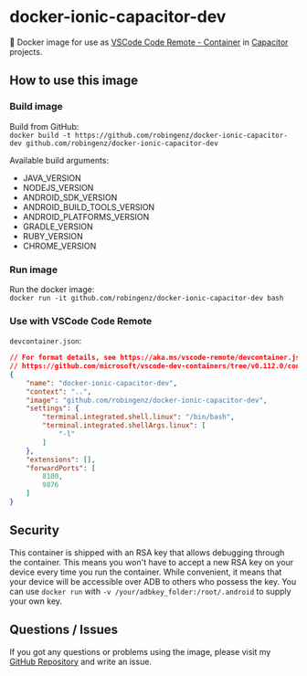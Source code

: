 # docker-ionic-capacitor-dev

🐳 Docker image for use as [VSCode Code Remote - Container](https://code.visualstudio.com/docs/remote/containers) in [Capacitor](https://capacitorjs.com/) projects.

## How to use this image

<!-- ### Pull image

Pull from Docker Registry:  
`docker pull robingenz/ionic-capacitor-dev` -->

### Build image

Build from GitHub:  
`docker build -t https://github.com/robingenz/docker-ionic-capacitor-dev github.com/robingenz/docker-ionic-capacitor-dev`

Available build arguments:  

- JAVA_VERSION
- NODEJS_VERSION
- ANDROID_SDK_VERSION
- ANDROID_BUILD_TOOLS_VERSION
- ANDROID_PLATFORMS_VERSION
- GRADLE_VERSION
- RUBY_VERSION
- CHROME_VERSION

### Run image

Run the docker image:  
`docker run -it github.com/robingenz/docker-ionic-capacitor-dev bash`

### Use with VSCode Code Remote

`devcontainer.json`:  

```json
// For format details, see https://aka.ms/vscode-remote/devcontainer.json or this file's README at:
// https://github.com/microsoft/vscode-dev-containers/tree/v0.112.0/containers/docker-existing-dockerfile
{
    "name": "docker-ionic-capacitor-dev",
    "context": "..",
    "image": "github.com/robingenz/docker-ionic-capacitor-dev",
    "settings": {
        "terminal.integrated.shell.linux": "/bin/bash",
        "terminal.integrated.shellArgs.linux": [
            "-l"
        ]
    },
    "extensions": [],
    "forwardPorts": [
        8100,
        9876
    ]
}
```

## Security

This container is shipped with an RSA key that allows debugging through the container.
This means you won't have to accept a new RSA key on your device every time you run the container.
While convenient, it means that your device will be accessible over ADB to others who possess the key.
You can use `docker run` with `-v /your/adbkey_folder:/root/.android` to supply your own key.

## Questions / Issues

If you got any questions or problems using the image, please visit my [GitHub Repository](https://github.com/robingenz/docker-ionic-capacitor-dev) and write an issue.
